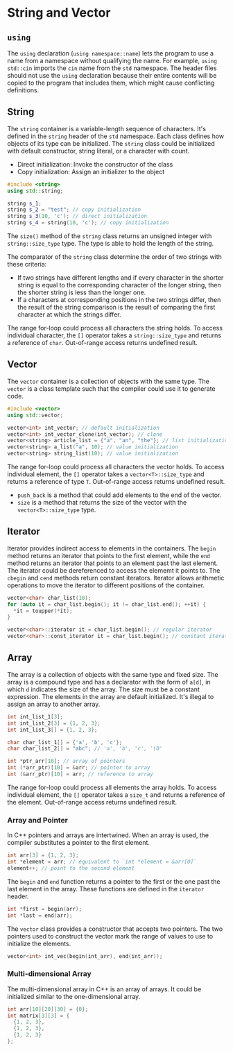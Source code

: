 # String and Vector

## `using`

The `using` declaration (`using namespace::name`) lets the program to use a name from a namespace without qualifying the name. For example, `using std::cin` imports the `cin` name from the `std` namespace. The header files should not use the `using` declaration because their entire contents will be copied to the program that includes them, which might cause conflicting definitions.

## String

The `string` container is a variable-length sequence of characters. It's defined in the `string` header of the `std` namespace. Each class defines how objects of its type can be initialized. The `string` class could be initialized with default constructor, string literal, or a character with count.

- Direct initialization: Invoke the constructor of the class
- Copy initialization: Assign an initializer to the object

```cpp
#include <string>
using std::string;

string s_1;
string s_2 = "test"; // copy initialization
string s_3(10, 'c'); // direct initialization
string s_4 = string(10, 'c'); // copy initialization
```

The `size()` method of the `string` class returns an unsigned integer with `string::size_type` type. The type is able to hold the length of the string.

The comparator of the `string` class determine the order of two strings with these criteria:

- If two strings have different lengths and if every character in the shorter string is equal to the corresponding character of the longer string, then the shorter string is less than the longer one.
- If a characters at corresponding positions in the two strings differ, then the result of the string comparison is the result of comparing the first character at which the strings differ.

The range for-loop could process all characters the string holds. To access individual character, the `[]` operator takes a `string::size_type` and returns a reference of `char`. Out-of-range access returns undefined result.

## Vector

The `vector` container is a collection of objects with the same type. The `vector` is a class template such that the compiler could use it to generate code.

```cpp
#include <vector>
using std::vector;

vector<int> int_vector; // default initialization
vector<int> int_vector_clone(int_vector); // clone
vector<string> article_list = {"a", "an", "the"}; // list initialization
vector<string> a_list("a", 10); // value initialization
vector<string> string_list(10); // value initialization
```

The range for-loop could process all characters the vector holds. To access individual element, the `[]` operator takes a `vector<T>::size_type` and returns a reference of type `T`. Out-of-range access returns undefined result.

- `push_back` is a method that could add elements to the end of the vector.
- `size` is a method that returns the size of the vector with the `vector<T>::size_type` type.

## Iterator

Iterator provides indirect access to elements in the containers. The `begin` method returns an iterator that points to the first element, while the `end` method returns an iterator that points to an element past the last element. The iterator could be dereferenced to access the elememt it points to. The `cbegin` and `cend` methods return constant iterators. Iterator allows arithmetic operations to move the iterator to different positions of the container.

```cpp
vector<char> char_list(10);
for (auto it = char_list.begin(); it != char_list.end(); ++it) {
  *it = toupper(*it);
}

vector<char>::iterator it = char_list.begin(); // regular iterator
vector<char>::const_iterator it = char_list.begin(); // constant iterator
```

## Array

The array is a collection of objects with the same type and fixed size. The array is a compound type and has a declarator with the form of `a[d]`, in which `d` indicates the size of the array. The size must be a constant expression. The elements in the array are default initialized. It's illegal to assign an array to another array.

```cpp
int int_list_1[3];
int int_list_2[3] = {1, 2, 3};
int int_list_3[] = {1, 2, 3};

char char_list_1[] = {'a', 'b', 'c'};
char char_list_2[] = "abc"; // 'a', 'b', 'c', '\0'

int *ptr_arr[10]; // array of pointers
int (*arr_ptr)[10] = &arr; // pointer to array
int (&arr_ptr)[10] = arr; // reference to array
```

The range for-loop could process all elements the array holds. To access individual element, the `[]` operator takes a `size_t` and returns a reference of the element. Out-of-range access returns undefined result.

### Array and Pointer

In C++ pointers and arrays are intertwined. When an array is used, the compiler substitutes a pointer to the first element.

```cpp
int arr[3] = {1, 2, 3};
int *element = arr; // equivalent to `int *element = &arr[0]`
element++; // point to the second element
```

The `begin` and `end` function returns a pointer to the first or the one past the last element in the array. These functions are defined in the `iterator` header.

```cpp
int *first = begin(arr);
int *last = end(arr);
```

The `vector` class provides a constructor that accepts two pointers. The two pointers used to construct the vector mark the range of values to use to initialize the elements.

```cpp
vector<int> int_vec(begin(int_arr), end(int_arr));
```

### Multi-dimensional Array

The multi-dimensional array in C++ is an array of arrays. It could be initialized similar to the one-dimensional array.

```cpp
int arr[10][20][30] = {0};
int matrix[3][3] = {
  {1, 2, 3},
  {1, 2, 3},
  {1, 2, 3}
};
```
